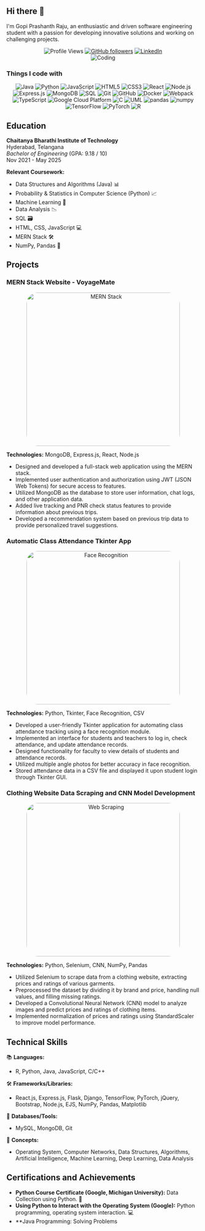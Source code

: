 ## Hi there 👋

I'm Gopi Prashanth Raju, an enthusiastic and driven software engineering student with a passion for developing innovative solutions and working on challenging projects.

<div align="center">
  <img src="https://komarev.com/ghpvc/?username=gopiprashanthraju&color=blueviolet" alt="Profile Views" />  
  <a href="https://github.com/gopiprashanthraju"><img src="https://img.shields.io/github/followers/gopiprashanthraju?label=Follow&style=social" alt="GitHub followers" /></a>  
  <a href="https://www.linkedin.com/in/gopiprashanthraju/"><img src="https://img.shields.io/badge/LinkedIn-Connect-blue?style=social&logo=linkedin" alt="LinkedIn" /></a>
</div>

<div align="center">
  <img src="https://t4.ftcdn.net/jpg/05/90/45/35/360_F_590453560_ugMuPncnGYB6XnJqmC8xiPQx4eg3jmMD.jpg" alt="Coding" />
</div>

<h3>Things I code with</h3>
<p align="center">
  <img alt="Java" src="https://img.shields.io/badge/-Java-007396?style=flat-square&logo=java&logoColor=white" />
  <img alt="Python" src="https://img.shields.io/badge/-Python-3776AB?style=flat-square&logo=python&logoColor=white" />
  <img alt="JavaScript" src="https://img.shields.io/badge/-JavaScript-F7DF1E?style=flat-square&logo=javascript&logoColor=black" />
  <img alt="HTML5" src="https://img.shields.io/badge/-HTML5-E34F26?style=flat-square&logo=html5&logoColor=white" />
  <img alt="CSS3" src="https://img.shields.io/badge/-CSS3-1572B6?style=flat-square&logo=css3&logoColor=white" />
  <img alt="React" src="https://img.shields.io/badge/-React-61DAFB?style=flat-square&logo=react&logoColor=white" />
  <img alt="Node.js" src="https://img.shields.io/badge/-Node.js-339933?style=flat-square&logo=node.js&logoColor=white" />
  <img alt="Express.js" src="https://img.shields.io/badge/-Express.js-000000?style=flat-square&logo=express&logoColor=white" />
  <img alt="MongoDB" src="https://img.shields.io/badge/-MongoDB-47A248?style=flat-square&logo=mongodb&logoColor=white" />
  <img alt="SQL" src="https://img.shields.io/badge/-SQL-4479A1?style=flat-square&logo=postgresql&logoColor=white" />
  <img alt="Git" src="https://img.shields.io/badge/-Git-F05032?style=flat-square&logo=git&logoColor=white" />
  <img alt="GitHub" src="https://img.shields.io/badge/-GitHub-181717?style=flat-square&logo=github&logoColor=white" />
  <img alt="Docker" src="https://img.shields.io/badge/-Docker-2496ED?style=flat-square&logo=docker&logoColor=white" />
  <img alt="Webpack" src="https://img.shields.io/badge/-Webpack-8DD6F9?style=flat-square&logo=webpack&logoColor=black" />
  <img alt="TypeScript" src="https://img.shields.io/badge/-TypeScript-3178C6?style=flat-square&logo=typescript&logoColor=white" />
  <img alt="Google Cloud Platform" src="https://img.shields.io/badge/-Google_Cloud_Platform-4285F4?style=flat-square&logo=google-cloud&logoColor=white" />
  <img alt="C" src="https://img.shields.io/badge/-C-A8B9CC?style=flat-square&logo=c&logoColor=white" />
  <img alt="UML" src="https://img.shields.io/badge/-UML-005A9C?style=flat-square&logo=uml&logoColor=white" />
  <img alt="pandas" src="https://img.shields.io/badge/-pandas-150458?style=flat-square&logo=pandas&logoColor=white" />
  <img alt="numpy" src="https://img.shields.io/badge/-numpy-013243?style=flat-square&logo=numpy&logoColor=white" />
  <img alt="TensorFlow" src="https://img.shields.io/badge/-TensorFlow-FF6F00?style=flat-square&logo=tensorflow&logoColor=white" />
  <img alt="PyTorch" src="https://img.shields.io/badge/-PyTorch-EE4C2C?style=flat-square&logo=pytorch&logoColor=white" />
  <img alt="R" src="https://img.shields.io/badge/-R-276DC3?style=flat-square&logo=r&logoColor=white" />
</p>

## Education
**Chaitanya Bharathi Institute of Technology**  
Hyderabad, Telangana  
*Bachelor of Engineering* (GPA: 9.18 / 10)  
Nov 2021 - May 2025  

**Relevant Coursework:**  
- Data Structures and Algorithms (Java) 📊
- Probability & Statistics in Computer Science (Python) 📈
- Machine Learning 🤖
- Data Analysis 📉
- SQL 🗃️
- HTML, CSS, JavaScript 💻
- MERN Stack 🛠️
- NumPy, Pandas 🐼

## Projects
### MERN Stack Website - VoyageMate  
<div align="center">
  <img src="https://travel.home.sndimg.com/content/dam/images/travel/fullset/2013/03/24/2a/train-trips_ss_003.rend.hgtvcom.616.462.suffix/1491592669668.jpeg" alt="MERN Stack" width="400" height="400" style="border-radius: 30px;"  />
</div>

**Technologies:** MongoDB, Express.js, React, Node.js  
- Designed and developed a full-stack web application using the MERN stack.
- Implemented user authentication and authorization using JWT (JSON Web Tokens) for secure access to features.
- Utilized MongoDB as the database to store user information, chat logs, and other application data.
- Added live tracking and PNR check status features to provide information about previous trips.
- Developed a recommendation system based on previous trip data to provide personalized travel suggestions.

### Automatic Class Attendance Tkinter App  
<div align="center">
  <img src="https://encrypted-tbn0.gstatic.com/images?q=tbn:ANd9GcS8yO4jEF_aUERDnHOrD6UNXDXxSxLqLxST0g&s" alt="Face Recognition" width="400" height="400" style="border-radius: 30px;" />
</div>

**Technologies:** Python, Tkinter, Face Recognition, CSV  
- Developed a user-friendly Tkinter application for automating class attendance tracking using a face recognition module.
- Implemented an interface for students and teachers to log in, check attendance, and update attendance records.
- Designed functionality for faculty to view details of students and attendance records.
- Utilized multiple angle photos for better accuracy in face recognition.
- Stored attendance data in a CSV file and displayed it upon student login through Tkinter GUI.

### Clothing Website Data Scraping and CNN Model Development  
<div align="center">
  <img src="https://img.freepik.com/free-vector/shopping-cart-with-bags-gifts-concept-illustration_114360-18775.jpg" alt="Web Scraping" width="400" height="400" style="border-radius: 30px;" />
</div>

**Technologies:** Python, Selenium, CNN, NumPy, Pandas  
- Utilized Selenium to scrape data from a clothing website, extracting prices and ratings of various garments.
- Preprocessed the dataset by dividing it by brand and price, handling null values, and filling missing ratings.
- Developed a Convolutional Neural Network (CNN) model to analyze images and predict prices and ratings of clothing items.
- Implemented normalization of prices and ratings using StandardScaler to improve model performance.

## Technical Skills
📚 **Languages:**  
- R, Python, Java, JavaScript, C/C++

🛠️ **Frameworks/Libraries:**  
- React.js, Express.js, Flask, Django, TensorFlow, PyTorch, jQuery, Bootstrap, Node.js, EJS, NumPy, Pandas, Matplotlib

💾 **Databases/Tools:**  
- MySQL, MongoDB, Git

🧠 **Concepts:**  
- Operating System, Computer Networks, Data Structures, Algorithms, Artificial Intelligence, Machine Learning, Deep Learning, Data Analysis

## Certifications and Achievements
- **Python Course Certificate (Google, Michigan University):** Data Collection using Python. 🐍
- **Using Python to Interact with the Operating System (Google):** Python programming, operating system interaction. 💻
- **Java Programming: Solving Problems
